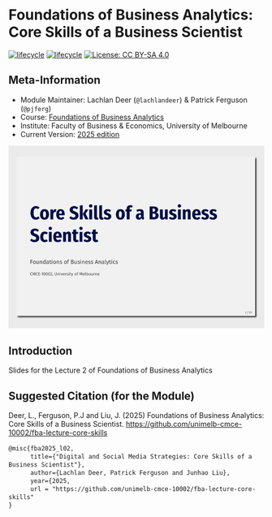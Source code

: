 

<!-- README.md is generated from README.qmd. Please edit that file -->

# Foundations of Business Analytics: Core Skills of a Business Scientist

[![lifecycle](https://img.shields.io/badge/lifecycle-development-blue.svg)]()
[![lifecycle](https://img.shields.io/badge/version-2025-red.svg)]()
[![License: CC BY-SA
4.0](https://img.shields.io/badge/License-CC%20BY--SA%204.0-lightgrey.svg)](https://creativecommons.org/licenses/by-sa/4.0/)

## Meta-Information

- Module Maintainer: Lachlan Deer (`@lachlandeer`) & Patrick Ferguson
  (`@pjferg`)
- Course: [Foundations of Business
  Analytics](https://unimelb-cmce-10002.github.io/fba-book/)
- Institute: Faculty of Business & Economics, University of Melbourne
- Current Version: [2025
  edition](https://handbook.unimelb.edu.au/2025/subjects/cmce10002)

[![](out/presentation.png)](out/presentation.pdf)

## Introduction

Slides for the Lecture 2 of Foundations of Business Analytics

## Suggested Citation (for the Module)

Deer, L., Ferguson, P.J and Liu, J. (2025) Foundations of Business
Analytics: Core Skills of a Business Scientist.
https://github.com/unimelb-cmce-10002/fba-lecture-core-skills

``` out
@misc{fba2025_l02,
      title={"Digital and Social Media Strategies: Core Skills of a Business Scientist"},
      author={Lachlan Deer, Patrick Ferguson and Junhao Liu},
      year={2025,
      url = "https://github.com/unimelb-cmce-10002/fba-lecture-core-skills"
}
```
